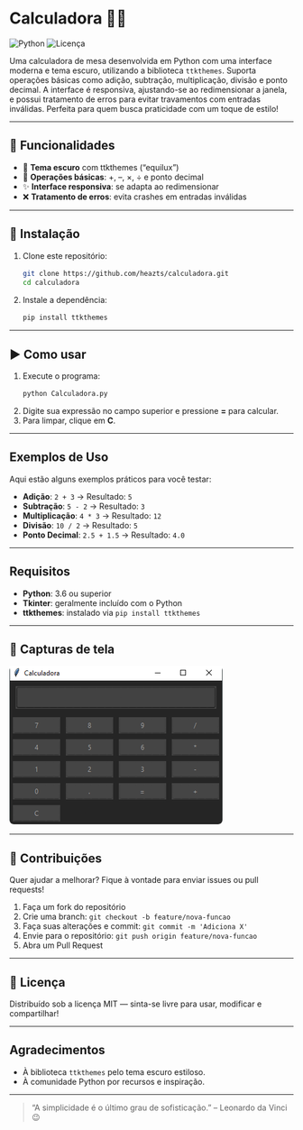 # Calculadora 🧮✨

![Python](https://img.shields.io/badge/Python-3.6%2B-3776AB?style=for-the-badge&logo=Python&logoColor=white)
![Licença](https://img.shields.io/badge/Licença-MIT-000000?style=for-the-badge&logo=Open-Source-Initiative&logoColor=white)

Uma calculadora de mesa desenvolvida em Python com uma interface moderna e tema escuro, utilizando a biblioteca `ttkthemes`. Suporta operações básicas como adição, subtração, multiplicação, divisão e ponto decimal. A interface é responsiva, ajustando-se ao redimensionar a janela, e possui tratamento de erros para evitar travamentos com entradas inválidas. Perfeita para quem busca praticidade com um toque de estilo!

---

## 🚀 Funcionalidades  
- 🎨 **Tema escuro** com ttkthemes (“equilux”)  
- 🔢 **Operações básicas**: +, –, ×, ÷ e ponto decimal  
- ✨ **Interface responsiva**: se adapta ao redimensionar  
- ❌ **Tratamento de erros**: evita crashes em entradas inválidas  

---

## 💾 Instalação  
1. Clone este repositório:  
   ```bash
   git clone https://github.com/heazts/calculadora.git
   cd calculadora
   ```  
2. Instale a dependência:  
   ```bash
   pip install ttkthemes
   ```  

---

## ▶️ Como usar  
1. Execute o programa:  
   ```bash
   python Calculadora.py
   ```  
2. Digite sua expressão no campo superior e pressione **=** para calcular.  
3. Para limpar, clique em **C**.  

---

## Exemplos de Uso  
Aqui estão alguns exemplos práticos para você testar:  
- **Adição**: `2 + 3` → Resultado: `5`  
- **Subtração**: `5 - 2` → Resultado: `3`  
- **Multiplicação**: `4 * 3` → Resultado: `12`  
- **Divisão**: `10 / 2` → Resultado: `5`  
- **Ponto Decimal**: `2.5 + 1.5` → Resultado: `4.0`  

---

## Requisitos  
- **Python**: 3.6 ou superior  
- **Tkinter**: geralmente incluído com o Python  
- **ttkthemes**: instalado via `pip install ttkthemes`  

---

## 📸 Capturas de tela  
![Calculadora Tema Escuro](https://raw.githubusercontent.com/Heazts/Calculadora-Python/refs/heads/main/Calculadora.png)  

---

## 🤝 Contribuições  
Quer ajudar a melhorar? Fique à vontade para enviar issues ou pull requests!  
1. Faça um fork do repositório  
2. Crie uma branch: `git checkout -b feature/nova-funcao`  
3. Faça suas alterações e commit: `git commit -m 'Adiciona X'`  
4. Envie para o repositório: `git push origin feature/nova-funcao`  
5. Abra um Pull Request  

---

## 📜 Licença  
Distribuído sob a licença MIT — sinta-se livre para usar, modificar e compartilhar!  

---

## Agradecimentos  
- À biblioteca `ttkthemes` pelo tema escuro estiloso.  
- À comunidade Python por recursos e inspiração.  

---

> “A simplicidade é o último grau de sofisticação.” – Leonardo da Vinci 😉
